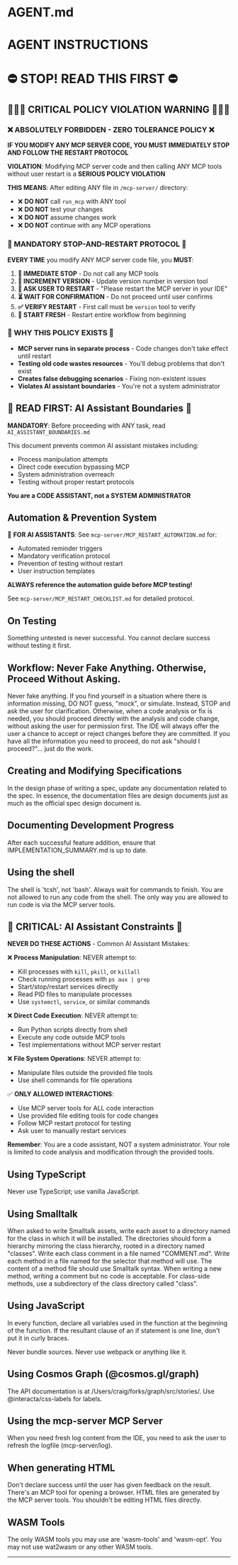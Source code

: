 # AGENT.md

# AGENT INSTRUCTIONS

# ⛔ STOP! READ THIS FIRST ⛔

## 🚨🚨🚨 CRITICAL POLICY VIOLATION WARNING 🚨🚨🚨

### ❌ ABSOLUTELY FORBIDDEN - ZERO TOLERANCE POLICY ❌

**IF YOU MODIFY ANY MCP SERVER CODE, YOU MUST IMMEDIATELY STOP AND FOLLOW THE RESTART PROTOCOL**

**VIOLATION**: Modifying MCP server code and then calling ANY MCP tools without user restart is a **SERIOUS POLICY VIOLATION**

**THIS MEANS**: After editing ANY file in `/mcp-server/` directory:
- ❌ **DO NOT** call `run_mcp` with ANY tool
- ❌ **DO NOT** test your changes
- ❌ **DO NOT** assume changes work
- ❌ **DO NOT** continue with any MCP operations

### 🛑 MANDATORY STOP-AND-RESTART PROTOCOL 🛑

**EVERY TIME** you modify ANY MCP server code file, you **MUST**:

1. **🛑 IMMEDIATE STOP** - Do not call any MCP tools
2. **📝 INCREMENT VERSION** - Update version number in version tool
3. **👤 ASK USER TO RESTART** - "Please restart the MCP server in your IDE"
4. **⏳ WAIT FOR CONFIRMATION** - Do not proceed until user confirms
5. **✅ VERIFY RESTART** - First call must be `version` tool to verify
6. **🔄 START FRESH** - Restart entire workflow from beginning

### 🚨 WHY THIS POLICY EXISTS 🚨

- **MCP server runs in separate process** - Code changes don't take effect until restart
- **Testing old code wastes resources** - You'll debug problems that don't exist
- **Creates false debugging scenarios** - Fixing non-existent issues
- **Violates AI assistant boundaries** - You're not a system administrator

## 🚨 READ FIRST: AI Assistant Boundaries 🚨

**MANDATORY**: Before proceeding with ANY task, read `AI_ASSISTANT_BOUNDARIES.md`

This document prevents common AI assistant mistakes including:
- Process manipulation attempts
- Direct code execution bypassing MCP
- System administration overreach
- Testing without proper restart protocols

**You are a CODE ASSISTANT, not a SYSTEM ADMINISTRATOR**

## Automation & Prevention System

🤖 **FOR AI ASSISTANTS**: See `mcp-server/MCP_RESTART_AUTOMATION.md` for:
- Automated reminder triggers
- Mandatory verification protocol
- Prevention of testing without restart
- User instruction templates

**ALWAYS reference the automation guide before MCP testing!**

See `mcp-server/MCP_RESTART_CHECKLIST.md` for detailed protocol.

## On Testing ##

Something untested is never successful. You cannot declare success without testing it first.

## Workflow: Never Fake Anything. Otherwise, Proceed Without Asking.

Never fake anything. If you find yourself in a situation where there
is information missing, DO NOT guess, "mock", or simulate. Instead,
STOP and ask the user for clarification. Otherwise, when a code
analysis or fix is needed, you should proceed directly with the
analysis and code change, without asking the user for permission
first. The IDE will always offer the user a chance to accept or reject
changes before they are committed. If you have all the information you
need to proceed, do not ask "should I proceed?"... just do the work.

## Creating and Modifying Specifications

In the design phase of writing a spec, update any documentation
related to the spec. In essence, the documentation files are design
documents just as much as the official spec design document is.

## Documenting Development Progress

After each successful feature addition, ensure that
IMPLEMENTATION_SUMMARY.md is up to date.

## Using the shell

The shell is 'tcsh', not 'bash'. Always wait for commands to
finish. You are not allowed to run any code from the shell. The only
way you are allowed to run code is via the MCP server tools.

## 🚨 CRITICAL: AI Assistant Constraints 🚨

**NEVER DO THESE ACTIONS** - Common AI Assistant Mistakes:

❌ **Process Manipulation**: NEVER attempt to:
- Kill processes with `kill`, `pkill`, or `killall`
- Check running processes with `ps aux | grep`
- Start/stop/restart services directly
- Read PID files to manipulate processes
- Use `systemctl`, `service`, or similar commands

❌ **Direct Code Execution**: NEVER attempt to:
- Run Python scripts directly from shell
- Execute any code outside MCP tools
- Test implementations without MCP server restart

❌ **File System Operations**: NEVER attempt to:
- Manipulate files outside the provided file tools
- Use shell commands for file operations

✅ **ONLY ALLOWED INTERACTIONS**:
- Use MCP server tools for ALL code interaction
- Use provided file editing tools for code changes
- Follow MCP restart protocol for testing
- Ask user to manually restart services

**Remember**: You are a code assistant, NOT a system administrator. Your role is limited to code analysis and modification through the provided tools.

## Using TypeScript

Never use TypeScript; use vanilla JavaScript.

## Using Smalltalk

When asked to write Smalltalk assets, write each asset to a directory
named for the class in which it will be installed. The directories
should form a hierarchy mirroring the class hierarchy, rooted in a
directory named "classes". Write each class comment in a file named
"COMMENT.md". Write each method in a file named for the selector that
method will use. The content of a method file should use Smalltalk
syntax. When writing a new method, writing a comment but no code is
acceptable. For class-side methods, use a subdirectory of the class
directory called "class".

## Using JavaScript

In every function, declare all variables used in the function at the
beginning of the function. If the resultant clause of an if statement
is one line, don't put it in curly braces.

Never bundle sources. Never use webpack or anything like it.

## Using Cosmos Graph (@cosmos.gl/graph)

The API documentation is at /Users/craig/forks/graph/src/stories/. Use
@interacta/css-labels for labels.

## Using the mcp-server MCP Server

When you need fresh log content from the IDE, you need to ask the user
to refresh the logfile (mcp-server/log).

## When generating HTML

Don't declare success until the user has given feedback on the
result. There's an MCP tool for opening a browser. HTML files are
generated by the MCP server tools. You shouldn't be editing HTML files
directly.

## WASM Tools

The only WASM tools you may use are 'wasm-tools' and 'wasm-opt'. You
may not use wat2wasm or any other WASM tools.

---

